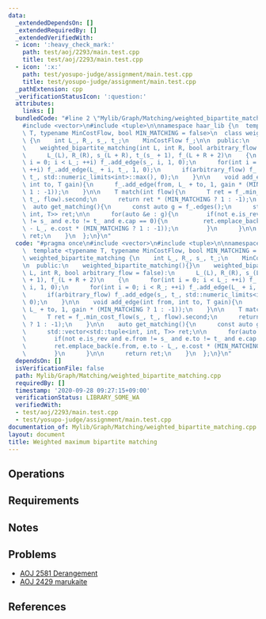 ```yaml
---
data:
  _extendedDependsOn: []
  _extendedRequiredBy: []
  _extendedVerifiedWith:
  - icon: ':heavy_check_mark:'
    path: test/aoj/2293/main.test.cpp
    title: test/aoj/2293/main.test.cpp
  - icon: ':x:'
    path: test/yosupo-judge/assignment/main.test.cpp
    title: test/yosupo-judge/assignment/main.test.cpp
  _pathExtension: cpp
  _verificationStatusIcon: ':question:'
  attributes:
    links: []
  bundledCode: "#line 2 \"Mylib/Graph/Matching/weighted_bipartite_matching.cpp\"\n\
    #include <vector>\n#include <tuple>\n\nnamespace haar_lib {\n  template <typename\
    \ T, typename MinCostFlow, bool MIN_MATCHING = false>\n  class weighted_bipartite_matching\
    \ {\n    int L_, R_, s_, t_;\n    MinCostFlow f_;\n\n  public:\n    weighted_bipartite_matching(){}\n\
    \    weighted_bipartite_matching(int L, int R, bool arbitrary_flow = false):\n\
    \      L_(L), R_(R), s_(L + R), t_(s_ + 1), f_(L + R + 2)\n    {\n      for(int\
    \ i = 0; i < L_; ++i) f_.add_edge(s_, i, 1, 0);\n      for(int i = 0; i < R_;\
    \ ++i) f_.add_edge(L_ + i, t_, 1, 0);\n      if(arbitrary_flow) f_.add_edge(s_,\
    \ t_, std::numeric_limits<int>::max(), 0);\n    }\n\n    void add_edge(int from,\
    \ int to, T gain){\n      f_.add_edge(from, L_ + to, 1, gain * (MIN_MATCHING ?\
    \ 1 : -1));\n    }\n\n    T match(int flow){\n      T ret = f_.min_cost_flow(s_,\
    \ t_, flow).second;\n      return ret * (MIN_MATCHING ? 1 : -1);\n    }\n\n  \
    \  auto get_matching(){\n      const auto g = f_.edges();\n      std::vector<std::tuple<int,\
    \ int, T>> ret;\n\n      for(auto &e : g){\n        if(not e.is_rev and e.from\
    \ != s_ and e.to != t_ and e.cap == 0){\n          ret.emplace_back(e.from, e.to\
    \ - L_, e.cost * (MIN_MATCHING ? 1 : -1));\n        }\n      }\n\n      return\
    \ ret;\n    }\n  };\n}\n"
  code: "#pragma once\n#include <vector>\n#include <tuple>\n\nnamespace haar_lib {\n\
    \  template <typename T, typename MinCostFlow, bool MIN_MATCHING = false>\n  class\
    \ weighted_bipartite_matching {\n    int L_, R_, s_, t_;\n    MinCostFlow f_;\n\
    \n  public:\n    weighted_bipartite_matching(){}\n    weighted_bipartite_matching(int\
    \ L, int R, bool arbitrary_flow = false):\n      L_(L), R_(R), s_(L + R), t_(s_\
    \ + 1), f_(L + R + 2)\n    {\n      for(int i = 0; i < L_; ++i) f_.add_edge(s_,\
    \ i, 1, 0);\n      for(int i = 0; i < R_; ++i) f_.add_edge(L_ + i, t_, 1, 0);\n\
    \      if(arbitrary_flow) f_.add_edge(s_, t_, std::numeric_limits<int>::max(),\
    \ 0);\n    }\n\n    void add_edge(int from, int to, T gain){\n      f_.add_edge(from,\
    \ L_ + to, 1, gain * (MIN_MATCHING ? 1 : -1));\n    }\n\n    T match(int flow){\n\
    \      T ret = f_.min_cost_flow(s_, t_, flow).second;\n      return ret * (MIN_MATCHING\
    \ ? 1 : -1);\n    }\n\n    auto get_matching(){\n      const auto g = f_.edges();\n\
    \      std::vector<std::tuple<int, int, T>> ret;\n\n      for(auto &e : g){\n\
    \        if(not e.is_rev and e.from != s_ and e.to != t_ and e.cap == 0){\n  \
    \        ret.emplace_back(e.from, e.to - L_, e.cost * (MIN_MATCHING ? 1 : -1));\n\
    \        }\n      }\n\n      return ret;\n    }\n  };\n}\n"
  dependsOn: []
  isVerificationFile: false
  path: Mylib/Graph/Matching/weighted_bipartite_matching.cpp
  requiredBy: []
  timestamp: '2020-09-28 09:27:15+09:00'
  verificationStatus: LIBRARY_SOME_WA
  verifiedWith:
  - test/aoj/2293/main.test.cpp
  - test/yosupo-judge/assignment/main.test.cpp
documentation_of: Mylib/Graph/Matching/weighted_bipartite_matching.cpp
layout: document
title: Weighted maximum bipartite matching
---
```


## Operations

## Requirements

## Notes

## Problems

- [AOJ 2581 Derangement](http://judge.u-aizu.ac.jp/onlinejudge/description.jsp?id=2581)
- [AOJ 2429 marukaite](http://judge.u-aizu.ac.jp/onlinejudge/description.jsp?id=2429)

## References
